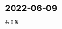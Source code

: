 # 2022-06-09

共 0 条

<!-- BEGIN WEIBO -->
<!-- 最后更新时间 Thu Jun 09 2022 00:21:41 GMT+0800 (China Standard Time) -->

<!-- END WEIBO -->
